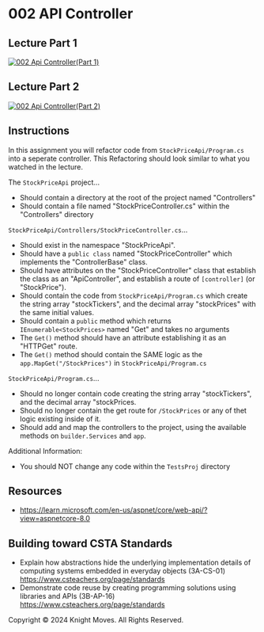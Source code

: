 # 002 API Controller

## Lecture Part 1

[![002 Api Controller(Part 1)](https://img.youtube.com/vi/eyuybKCOQ08/0.jpg)](https://www.youtube.com/watch?v=eyuybKCOQ08)

## Lecture Part 2

[![002 Api Controller(Part 2)](https://img.youtube.com/vi/0XKP_jSklGA/0.jpg)](https://www.youtube.com/watch?v=0XKP_jSklGA)

## Instructions

In this assignment you will refactor code from `StockPriceApi/Program.cs` into a seperate controller. This Refactoring should look similar to what you watched in the lecture.

The `StockPriceApi` project...

- Should contain a directory at the root of the project named "Controllers"
- Should contain a file named "StockPriceController.cs" within the "Controllers" directory

`StockPriceApi/Controllers/StockPriceController.cs`...

- Should exist in the namespace "StockPriceApi".
- Should have a `public class` named "StockPriceController" which implements the "ControllerBase" class.
- Should have attributes on the "StockPriceController" class that establish the class as an "ApiController", and establish a route of `[controller]` (or "StockPrice").
- Should contain the code from `StockPriceApi/Program.cs` which create the string array "stockTickers", and the decimal array "stockPrices" with the same initial values.
- Should contain a `public` method which returns `IEnumerable<StockPrices>` named "Get" and takes no arguments
- The `Get()` method should have an attribute establishing it as an "HTTPGet" route.
- The `Get()` method should contain the SAME logic as the `app.MapGet("/StockPrices")` in `StockPriceApi/Program.cs`

`StockPriceApi/Program.cs`...

- Should no longer contain code creating the string array "stockTickers", and the decimal array "stockPrices.
- Should no longer contain the get route for `/StockPrices` or any of thet logic existing inside of it.
- Should add and map the controllers to the project, using the available methods on `builder.Services` and `app`.

Additional Information:

- You should NOT change any code within the `TestsProj` directory

## Resources

- https://learn.microsoft.com/en-us/aspnet/core/web-api/?view=aspnetcore-8.0

## Building toward CSTA Standards

- Explain how abstractions hide the underlying implementation details of computing systems embedded in everyday objects (3A-CS-01) https://www.csteachers.org/page/standards
- Demonstrate code reuse by creating programming solutions using libraries and APIs (3B-AP-16) https://www.csteachers.org/page/standards

Copyright &copy; 2024 Knight Moves. All Rights Reserved.
